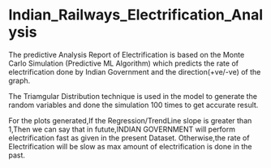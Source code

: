 # Indian_Railways_Electrification_Analysis
The predictive Analysis Report of Electrification is based on the Monte Carlo Simulation (Predictive ML Algorithm) which predicts the rate of electrification done by Indian Government and the direction(+ve/-ve)
of the graph.

The Triamgular Distribution technique is used in the model to generate the random variables and done the simulation 100 times to get accurate result.

For the plots generated,If the Regression/TrendLine slope is greater than 1,Then we can say that in futute,INDIAN GOVERNMENT will perform electrification fast as given in the present Dataset.
Otherwise,the rate of Electrification will be slow as max amount of electrification is done in the past.
